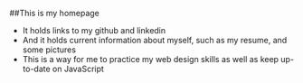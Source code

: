 ##This is my homepage

* It holds links to my github and linkedin
* And it holds current information about myself, such as my resume, and some pictures
* This is a way for me to practice my web design skills as well as keep up-to-date on JavaScript